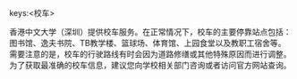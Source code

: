 keys:<校车>


香港中文大学（深圳）提供校车服务。在正常情况下，校车的主要停靠站点包括：图书馆、逸夫书院、TB教学楼、篮球场、体育馆、上园食堂以及教职工宿舍等。需要注意的是，校车的行驶路线有时会因为道路修缮或其他特殊原因而进行调整。为了获取最准确的校车信息，建议您向学校相关部门咨询或者访问官方网站查询。
